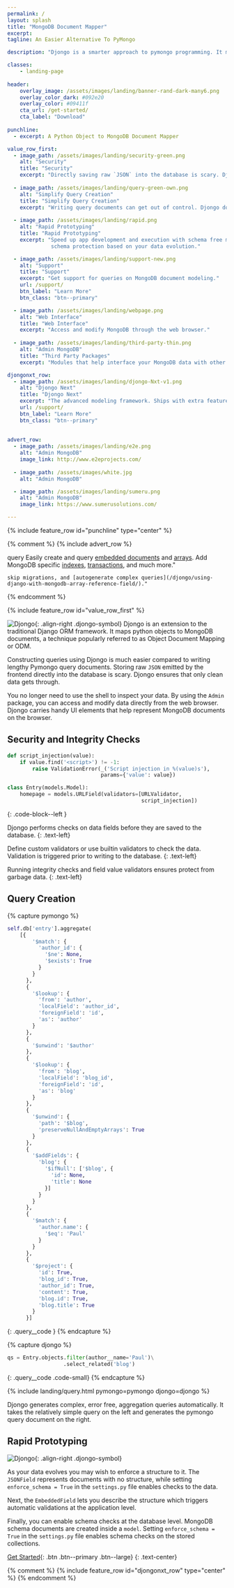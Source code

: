 ```yaml
---
permalink: /
layout: splash
title: "MongoDB Document Mapper"
excerpt: 
tagline: An Easier Alternative To PyMongo

description: "Djongo is a smarter approach to pymongo programming. It maps python objects to MongoDB documents. It is popularly referred to as an Object Document Mapper or ODM. It is an extension to the traditional Django object relational modeling framework. Use Django Admin to directly add and modify documents stored in MongoDB. Use other contrib modules such as Auth and Sessions without any changes."

classes:
    - landing-page
    
header:
    overlay_image: /assets/images/landing/banner-rand-dark-many6.png
    overlay_color_dark: #092e20
    overlay_color: #09411f
    cta_url: /get-started/
    cta_label: "Download"
        
punchline:
  - excerpt: A Python Object to MongoDB Document Mapper

value_row_first:
  - image_path: /assets/images/landing/security-green.png
    alt: "Security"
    title: "Security"
    excerpt: "Directly saving raw `JSON` into the database is scary. Djongo secures and validates the `JSON` document before saving."
    
  - image_path: /assets/images/landing/query-green-own.png
    alt: "Simplify Query Creation"
    title: "Simplify Query Creation"
    excerpt: "Writing query documents can get out of control. Djongo does the heavy lifting of creating query documents for you." 
    
  - image_path: /assets/images/landing/rapid.png
    alt: "Rapid Prototyping"
    title: "Rapid Prototyping"
    excerpt: "Speed up app development and execution with schema free models. Enforce different levels of 
              schema protection based on your data evolution." 

  - image_path: /assets/images/landing/support-new.png
    alt: "Support"
    title: "Support"
    excerpt: "Get support for queries on MongoDB document modeling."
    url: /support/
    btn_label: "Learn More"
    btn_class: "btn--primary"

  - image_path: /assets/images/landing/webpage.png
    alt: "Web Interface"
    title: "Web Interface"
    excerpt: "Access and modify MongoDB through the web browser."
          
  - image_path: /assets/images/landing/third-party-thin.png
    alt: "Admin MongoDB"
    title: "Third Party Packages"
    excerpt: "Modules that help interface your MongoDB data with other popular packages."

djongonxt_row:
  - image_path: /assets/images/landing/djongo-Nxt-v1.png
    alt: "Djongo Next"
    title: "Djongo Next"
    excerpt: "The advanced modeling framework. Ships with extra features for professional usage."
    url: /support/
    btn_label: "Learn More"
    btn_class: "btn--primary"
  
    
advert_row:
  - image_path: /assets/images/landing/e2e.png
    alt: "Admin MongoDB"
    image_link: http://www.e2eprojects.com/
    
  - image_path: /assets/images/white.jpg
    alt: "Admin MongoDB"

  - image_path: /assets/images/landing/sumeru.png
    alt: "Admin MongoDB"
    image_link: https://www.sumerusolutions.com/

---
```


{% include feature_row id="punchline" type="center" %}

{% comment %}
{% include advert_row %}

query
Easily create and query [embedded documents](/djongo/using-django-with-mongodb-data-fields/) 
     and [arrays](/djongo/using-django-with-mongodb-array-field/). Add
    MongoDB specific [indexes](/djongo/djongonxt-indexes/), [transactions](djongonxt-database-transactions/),
    and much more."

    skip migrations, and [autogenerate complex queries](/djongo/using-django-with-mongodb-array-reference-field/)."  

{% endcomment %}

{% include feature_row id="value_row_first" %}


![Djongo](/assets/images/landing/djongo-symbol.png){: .align-right .djongo-symbol}
Djongo is an extension to the traditional Django ORM framework. It maps python objects to MongoDB documents, a technique popularly referred to as Object Document Mapping or ODM.

Constructing queries using Djongo is much easier compared to writing lengthy Pymongo query documents.
Storing raw `JSON` emitted by the frontend directly into the database is scary. Djongo ensures that only clean data gets through. 

You no longer need to use the shell to inspect your data. By using the `Admin` package, you can access and modify data directly from the web browser. Djongo carries handy UI elements that help represent MongoDB documents on the browser. 

## Security and Integrity Checks

```python
def script_injection(value):
    if value.find('<script>') != -1:
        raise ValidationError(_('Script injection in %(value)s'),
                              params={'value': value})

class Entry(models.Model):
    homepage = models.URLField(validators=[URLValidator,
                                           script_injection])
```
{: .code-block--left }

Djongo performs checks on data fields before they are saved to the database. 
{: .text-left}

Define custom validators or use builtin validators to check the data. Validation is triggered prior to writing to the database.
{: .text-left}

Running integrity checks and field value validators ensures protect from garbage data. 
{: .text-left}

## Query Creation

{% capture pymongo %}
```python
self.db['entry'].aggregate(
    [{
        '$match': {
          'author_id': {
            '$ne': None,
            '$exists': True
          }
        }
      },
      {
        '$lookup': {
          'from': 'author',
          'localField': 'author_id',
          'foreignField': 'id',
          'as': 'author'
        }
      },
      {
        '$unwind': '$author'
      },
      {
        '$lookup': {
          'from': 'blog',
          'localField': 'blog_id',
          'foreignField': 'id',
          'as': 'blog'
        }
      },
      {
        '$unwind': {
          'path': '$blog',
          'preserveNullAndEmptyArrays': True
        }
      },
      {
        '$addFields': {
          'blog': {
            '$ifNull': ['$blog', {
              'id': None,
              'title': None
            }]
          }
        }
      },
      {
        '$match': {
          'author.name': {
            '$eq': 'Paul'
          }
        }
      }, 
      {
        '$project': {
          'id': True,
          'blog_id': True,
          'author_id': True,
          'content': True,
          'blog.id': True,
          'blog.title': True
        }
      }]
```
{: .query__code }
{% endcapture %}

{% capture djongo %}
```python
qs = Entry.objects.filter(author__name='Paul')\
                  .select_related('blog')
```
{: .query__code .code-small}
{% endcapture %}

{% include landing/query.html pymongo=pymongo djongo=djongo %}

Djongo generates complex, error free, aggregation queries automatically. It takes the relatively simple query on the left 
and generates the pymongo query document on the right.

## Rapid Prototyping

![Djongo](/assets/images/landing/rapid-levels.png){: .align-right .djongo-symbol}

As your data evolves you may wish to enforce a structure to it. The `JSONField` represents documents with no structure, while setting `enforce_schema = True` in the `settings.py` file enables checks to the data. 

Next, the `EmbeddedField` lets you describe the structure which triggers automatic validations at the application level.

Finally, you can enable schema checks at the database level. MongoDB schema documents are created inside a `model`. Setting `enforce_schema = True` in the `settings.py` file enables schema checks on the stored collections.

[Get Started](/djongo/get-started){: .btn .btn--primary .btn--large}
{: .text-center}


{% comment %}
    {% include feature_row id="djongonxt_row" type="center" %}
{% endcomment %}

